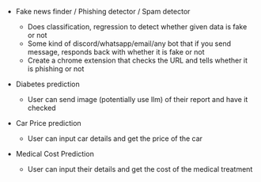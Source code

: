 - Fake news finder / Phishing detector / Spam detector
    - Does classification, regression to detect whether given data is fake or not
    - Some kind of discord/whatsapp/email/any bot that if you send message, responds back with whether it is fake or not
    - Create a chrome extension that checks the URL and tells whether it is phishing or not

- Diabetes prediction
    - User can send image (potentially use llm) of their report and have it checked

- Car Price prediction
    - User can input car details and get the price of the car

- Medical Cost Prediction
    - User can input their details and get the cost of the medical treatment
